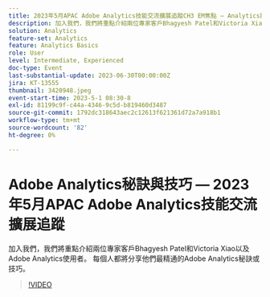```yaml
---
title: 2023年5月APAC Adobe Analytics技能交流擴展追蹤CH3 EM焦點 — Analytics提示與秘訣
description: 加入我們，我們將重點介紹兩位專家客戶Bhagyesh Patel和Victoria Xiao以及Adobe Analytics使用者。 每個人都將分享他們最精通的Adobe Analytics秘訣或技巧。
solution: Analytics
feature-set: Analytics
feature: Analytics Basics
role: User
level: Intermediate, Experienced
doc-type: Event
last-substantial-update: 2023-06-30T00:00:00Z
jira: KT-13555
thumbnail: 3420948.jpeg
event-start-time: 2023-5-1 08:30-8
exl-id: 81199c9f-c44a-4346-9c5d-b819460d3487
source-git-commit: 1792dc318643aec2c12613f621361d72a7a918b1
workflow-type: tm+mt
source-wordcount: '82'
ht-degree: 0%

---
```


# Adobe Analytics秘訣與技巧 — 2023年5月APAC Adobe Analytics技能交流擴展追蹤

加入我們，我們將重點介紹兩位專家客戶Bhagyesh Patel和Victoria Xiao以及Adobe Analytics使用者。 每個人都將分享他們最精通的Adobe Analytics秘訣或技巧。

>[!VIDEO](https://video.tv.adobe.com/v/3420948/?learn=on)
